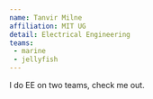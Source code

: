 ```yaml
---
name: Tanvir Milne
affiliation: MIT UG
detail: Electrical Engineering
teams:
 - marine
 - jellyfish
---
```


I do EE on two teams, check me out.
